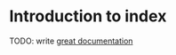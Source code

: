 # Introduction to index

TODO: write [great documentation](http://jacobian.org/writing/what-to-write/)
